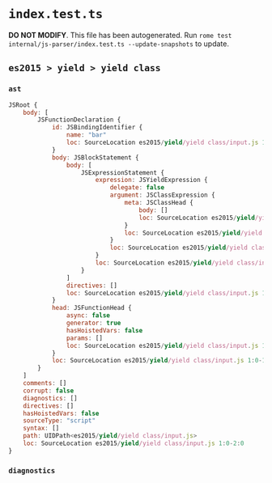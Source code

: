 # `index.test.ts`

**DO NOT MODIFY**. This file has been autogenerated. Run `rome test internal/js-parser/index.test.ts --update-snapshots` to update.

## `es2015 > yield > yield class`

### `ast`

```javascript
JSRoot {
	body: [
		JSFunctionDeclaration {
			id: JSBindingIdentifier {
				name: "bar"
				loc: SourceLocation es2015/yield/yield class/input.js 1:10-1:13 (bar)
			}
			body: JSBlockStatement {
				body: [
					JSExpressionStatement {
						expression: JSYieldExpression {
							delegate: false
							argument: JSClassExpression {
								meta: JSClassHead {
									body: []
									loc: SourceLocation es2015/yield/yield class/input.js 1:24-1:32
								}
								loc: SourceLocation es2015/yield/yield class/input.js 1:24-1:32
							}
							loc: SourceLocation es2015/yield/yield class/input.js 1:18-1:32
						}
						loc: SourceLocation es2015/yield/yield class/input.js 1:18-1:32
					}
				]
				directives: []
				loc: SourceLocation es2015/yield/yield class/input.js 1:16-1:34
			}
			head: JSFunctionHead {
				async: false
				generator: true
				hasHoistedVars: false
				params: []
				loc: SourceLocation es2015/yield/yield class/input.js 1:13-1:15
			}
			loc: SourceLocation es2015/yield/yield class/input.js 1:0-1:34
		}
	]
	comments: []
	corrupt: false
	diagnostics: []
	directives: []
	hasHoistedVars: false
	sourceType: "script"
	syntax: []
	path: UIDPath<es2015/yield/yield class/input.js>
	loc: SourceLocation es2015/yield/yield class/input.js 1:0-2:0
}
```

### `diagnostics`

```

```
